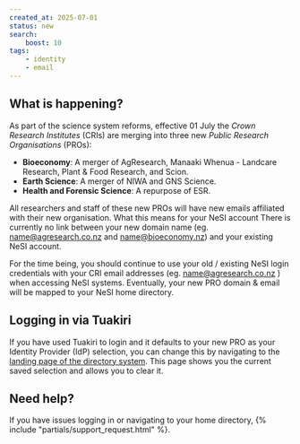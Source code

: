 ```yaml
---
created_at: 2025-07-01
status: new
search:
    boost: 10
tags:
    - identity
    - email
---
```


## What is happening?

As part of the science system reforms, effective 01 July the *Crown Research Institutes* (CRIs) are merging into three new
*Public Research Organisations* (PROs):

- **Bioeconomy**: A merger of AgResearch, Manaaki Whenua - Landcare Research, Plant & Food Research, and Scion.
- **Earth Science**: A merger of NIWA and GNS Science.
- **Health and Forensic Science**: A repurpose of ESR.

All researchers and staff of these new PROs will have new emails affiliated with their new organisation.
What this means for your NeSI account
There is currently no link between your new domain name (eg. name@agresearch.co.nz and name@bioeconomy.nz) and your existing NeSI account.

For the time being, you should continue to use your old / existing NeSI login credentials with your CRI email addresses (eg. name@agresearch.co.nz ) when accessing NeSI systems. Eventually, your new PRO domain & email will be mapped to your NeSI home directory.

## Logging in via Tuakiri

If you have used Tuakiri to login and it defaults to your new PRO as your Identity Provider (IdP) selection, you can change this by navigating to the [landing page of the directory system](https://directory.tuakiri.ac.nz/discovery). This page shows you the current saved selection and allows you to clear it.

## Need help?

If you have issues logging in or navigating to your home directory, {% include "partials/support_request.html" %}.
